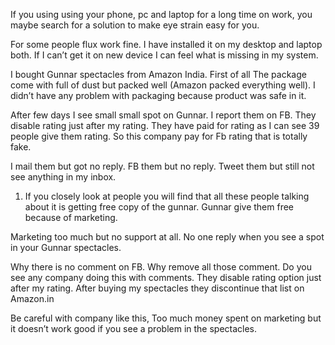 <p>If you using using your phone, pc and laptop for a long time on work, you maybe search for a solution to make eye strain easy for you.</p>

<p>For some people flux work fine. I have installed it on my desktop and laptop both. If I can’t get it on new device I can feel what is missing in my system.</p>

<p>I bought Gunnar spectacles from Amazon India. First of all The package come with full of dust but packed well (Amazon packed everything well). I didn’t have any problem with packaging because product was safe in it.</p>

<p>After few days I see small small spot on Gunnar. I report them on FB. They disable rating just after my rating. They have paid for rating as I can see 39 people give them rating. So this company pay for Fb rating that is totally fake.</p>

<p>I mail them but got no reply. FB them but no reply. Tweet them but still not see anything in my inbox.</p>

<ol>
<li>If you closely look at people you will find that all these people talking about it is getting free copy of the gunnar. Gunnar give them free because of marketing.</li>
</ol>

<p>Marketing too much but no support at all. No one reply when you see a spot in your Gunnar spectacles.</p>

<p>Why there is no comment on FB. Why remove all those comment. Do you see any company doing this with comments. They disable rating option just after my rating. After buying my spectacles they discontinue that list on Amazon.in </p>

<p>Be careful with company like this, Too much money spent on marketing but it doesn’t work good if you see a problem in the spectacles.</p>
